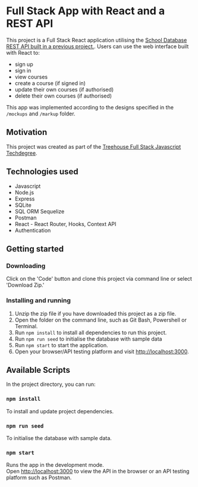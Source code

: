 # Full Stack App with React and a REST API

This project is a Full Stack React application utilising the [School Database REST API built in a previous project.](https://github.com/alexhippo/rest-api-sql-v3). Users can use the web interface built with React to:
- sign up
- sign in
- view courses
- create a course (if signed in)
- update their own courses (if authorised)
- delete their own courses (if authorised)

This app was implemented according to the designs specified in the `/mockups` and `/markup` folder.

## Motivation
This project was created as part of the [Treehouse Full Stack Javascript Techdegree](https://teamtreehouse.com/techdegree/full-stack-javascript).

## Technologies used
- Javascript
- Node.js
- Express
- SQLite
- SQL ORM Sequelize
- Postman
- React - React Router, Hooks, Context API
- Authentication

## Getting started

### Downloading
Click on the 'Code' button and clone this project via command line or select 'Download Zip.'

### Installing and running
1. Unzip the zip file if you have downloaded this project as a zip file.
1. Open the folder on the command line, such as Git Bash, Powershell or Terminal.
1. Run `npm install` to install all dependencies to run this project.
1. Run `npm run seed` to initialise the database with sample data
1. Run `npm start` to start the application.
1. Open your browser/API testing platform and visit [http://localhost:3000](http://localhost:3000).

## Available Scripts
In the project directory, you can run:

### `npm install`
To install and update project dependencies.

### `npm run seed`
To initialise the database with sample data.

### `npm start`
Runs the app in the development mode.\
Open [http://localhost:3000](http://localhost:3000) to view the API in the browser or an API testing platform such as Postman.